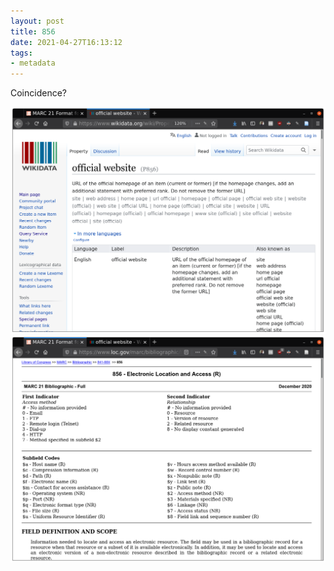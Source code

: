 ```yaml
---
layout: post
title: 856
date: 2021-04-27T16:13:12
tags:
- metadata
---
```



Coincidence? 

<a href="https://www.loc.gov/marc/bibliographic/bd856.html">
  <img class="img-responsive" src="/images/856a.png">
</a>

<br>

<a href="https://www.wikidata.org/wiki/Property:P856">
  <img class="img-responsive" src="/images/856b.png">
</a>


